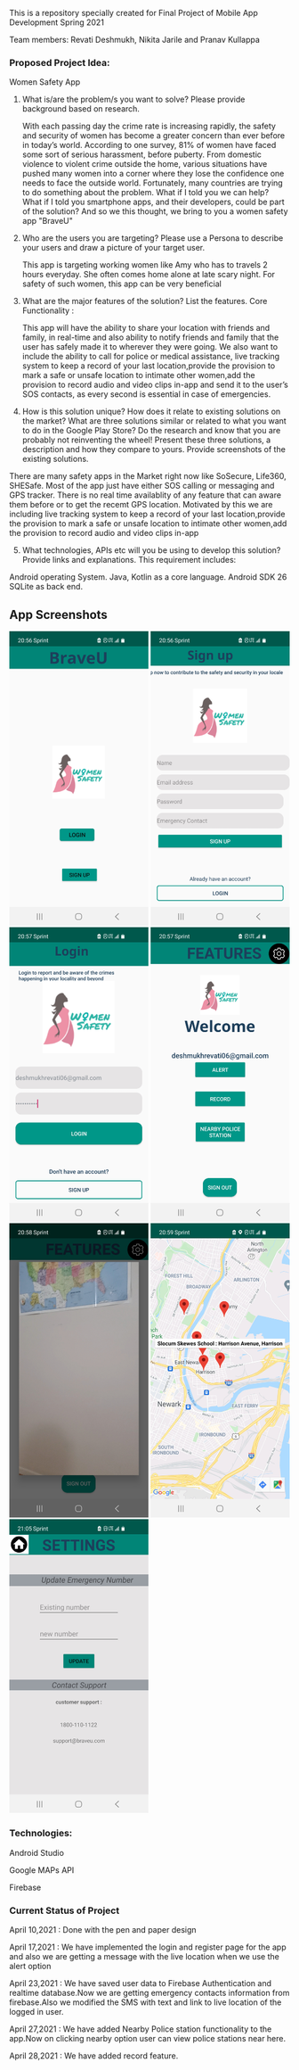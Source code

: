 This is a repository specially created for Final Project of Mobile App Development Spring 2021

Team members: Revati Deshmukh, Nikita Jarile and Pranav Kullappa

<h3>Proposed Project Idea:</h3>  Women Safety App

1.	What is/are the problem/s you want to solve? Please provide background based on research. 

    With each passing day the crime rate is increasing rapidly, the safety and security of women has become a greater concern than ever before in today’s world. According to       one survey, 81% of women have faced some sort of serious harassment, before puberty. From domestic violence to violent crime outside the home, various situations have           pushed many women into a corner where they lose the confidence one needs to face the outside world. Fortunately, many countries are trying to do something about the             problem. What if I told you we can help? What if I told you smartphone apps, and their developers, could be part of the solution? And so we this thought, we bring to you a     women safety app "BraveU"

2.	Who are the users you are targeting? Please use a Persona to describe your users and draw a picture of your target user. 

    This app is targeting working women like Amy who has to travels 2 hours everyday. She often comes home alone at late scary night. For safety of such women, this app can be     very beneficial  

3.	What are the major features of the solution? List the features.
    Core Functionality :

    This app will have the ability to share your location with friends and family, in real-time and also ability to notify friends and family that the user has safely made it       to wherever they were going. We also want to include the ability to call for police or medical assistance, live tracking system to keep a record of your last                   location,provide the provision to mark a safe or unsafe location to intimate other women,add the provision to record audio and video clips in-app and send it to the user’s     SOS contacts, as every second is essential in case of emergencies.

4.	How is this solution unique? How does it relate to existing solutions on the market? What are three solutions similar or related to what you want to do in the Google Play Store? Do the research and know that you are probably not reinventing the wheel! Present these three solutions, a description and how they compare to yours. Provide screenshots of the existing solutions.

   There are many safety apps in the Market right now like SoSecure, Life360, SHESafe. Most of the app just have either SOS calling or messaging and GPS tracker. There is no      real time availablity of any feature that can aware them before or to get the recemt GPS location. Motivated by this we are including live tracking system to keep a record      of your last location,provide the provision to mark a safe or unsafe location to intimate other women,add the provision to record audio and video clips in-app

5.	What technologies, APIs etc will you be using to develop this solution? Provide links and explanations.
   This requirement includes:

   Android operating System.
   Java, Kotlin as a core language.
   Android SDK 26
   SQLite as back end.
  
  <h2>App Screenshots</h2>
   
   <img src="https://github.com/nikitajarile/MobileAppProject2021/blob/main/AppScreenshots/Screenshot_20210430-205653_BraveU.jpg" width="250px" />
   
   <img src="https://github.com/nikitajarile/MobileAppProject2021/blob/main/AppScreenshots/Screenshot_20210430-205700_BraveU.jpg" width="250px" />
   
   <img src="https://github.com/nikitajarile/MobileAppProject2021/blob/main/AppScreenshots/Screenshot_20210430-205722_BraveU.jpg" width="250px" />
   
   <img src="https://github.com/nikitajarile/MobileAppProject2021/blob/main/AppScreenshots/Screenshot_20210430-205729_BraveU.jpg" width="250px" />
   
   <img src="https://github.com/nikitajarile/MobileAppProject2021/blob/main/AppScreenshots/Screenshot_20210430-205848_BraveU.jpg" width="250px" />
   
   <img src="https://github.com/nikitajarile/MobileAppProject2021/blob/main/AppScreenshots/Screenshot_20210430-205905_BraveU.jpg" width="250px" />
   
   <img src="https://github.com/nikitajarile/MobileAppProject2021/blob/main/AppScreenshots/Screenshot_20210430-210552_BraveU.jpg" width="250px" />
   
   
   <h3>Technologies:</h3>
   
   Android Studio
   
   Google MAPs API
   
   Firebase

   <h3>Current Status of Project</h3>
   
   April 10,2021 : Done with the pen and paper design
   
   April 17,2021 : We have implemented the login and register page for the app and also we are getting a message with the live location when we use the alert option
   
   April 23,2021 : We have saved user data to Firebase Authentication and realtime database.Now we are getting emergency contacts information from firebase.Also we modified the SMS with text and link to live location of the logged in user.
   
   April 27,2021 : We have added Nearby Police station functionality to the app.Now on clicking nearby option user can view police stations near here.
   
   April 28,2021 : We have added record feature.
